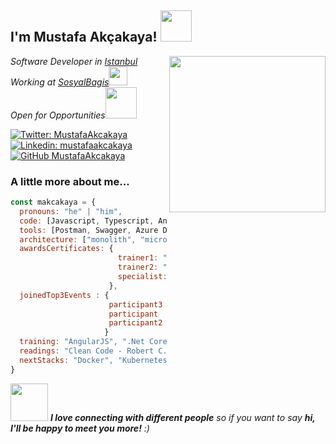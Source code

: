 <h2> I'm Mustafa Akçakaya! <img src="https://media.giphy.com/media/mGcNjsfWAjY5AEZNw6/giphy.gif" width="50"></h2>
<img align='right' src="https://media.giphy.com/media/Y5pJPmh9IWMKc/giphy.gif" width="250">
<p><em>Software Developer in <a href="https://www.google.com/maps/place/%C4%B0stanbul/@41.0052363,28.871753,11z/data=!3m1!4b1!4m5!3m4!1s0x14caa7040068086b:0xe1ccfe98bc01b0d0!8m2!3d41.0082376!4d28.9783589">Istanbul</a></br> Working at <a href="https://www.linkedin.com/company/sosyal-ba%C4%9F%C4%B1%C5%9F/">SosyalBagis</a><img src="https://media.giphy.com/media/WUlplcMpOCEmTGBtBW/giphy.gif" width="30"> 
  <br>Open for Opportunities<img src="https://media.giphy.com/media/12bSyZ2lLVvZ4s/giphy.gif" width="50">
</em></p>

[![Twitter: MustafaAkcakaya](https://img.shields.io/twitter/follow/mustafaakcakya?style=social)](https://twitter.com/mustafaakcakya)
[![Linkedin: mustafaakcakaya](https://img.shields.io/badge/-mustafaakcakaya-blue?style=flat-square&logo=Linkedin&logoColor=white&link=https://www.linkedin.com/in/mustafaakcakaya/)](https://www.linkedin.com/in/mustafaakcakaya//)
[![GitHub MustafaAkcakaya](https://img.shields.io/github/followers/mustafaakcakaya?label=follow&style=social)](https://github.com/mustafaakcakaya)


### A little more about me...  

```javascript
const makcakaya = {
  pronouns: "he" | "him",
  code: [Javascript, Typescript, Angular, HTML, CSS, C#, .Net &| Core, T-SQL, Java],
  tools: [Postman, Swagger, Azure Devops, Trello, Git, RDBMS, VisualStudio &| Code, Eclipse],
  architecture: ["monolith", "microservices", "test-driven"],
  awardsCertificates: {
                        trainer1: "Kodluyoruz .Net Core MVC",
                        trainer2: "BilgeAdam Academy .Net Apps and Web",
                        specialist: "Microsoft Co."
                      },
  joinedTop3Events : {
                      participant3 : "Serverless Data with AWS's Senior Nader Dabit",
                      participant  : "Microservices with docker & k8 with Microsoft's MVP",
                      participant2 : "Istanbul Information Community - 1. Information Summit"                      
                     }                    
  training: "AngularJS", ".Net Core MVC",
  readings: "Clean Code - Robert C. Martin","Refactoring - Martin Fowler",
  nextStacks: "Docker", "Kubernetes", "Golang"
}
```

<img src="https://media.giphy.com/media/LnQjpWaON8nhr21vNW/giphy.gif" width="60"> <em><b>I love connecting with different people</b> so if you want to say <b>hi, I'll be happy to meet you more!</b> :)</em>

<!--
**mustafaakcakaya/mustafaakcakaya** is a ✨ _special_ ✨ repository because its `README.md` (this file) appears on your GitHub profile.

Here are some ideas to get you started:

- 🔭 I’m currently working on ...
- 🌱 I’m currently learning ...
- 👯 I’m looking to collaborate on ...
- 🤔 I’m looking for help with ...
- 💬 Ask me about ...
- 📫 How to reach me: ...
- 😄 Pronouns: ...
- ⚡ Fun fact: ...
-->
